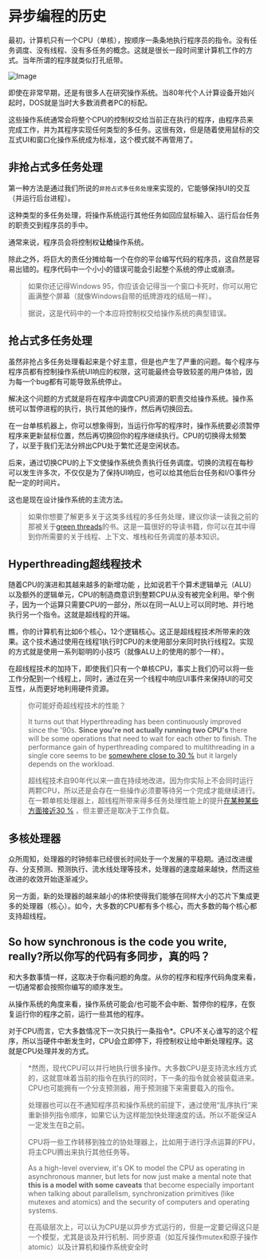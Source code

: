 # 异步编程的历史

最初，计算机只有一个CPU（单核），按顺序一条条地执行程序员的指令。没有任务调度、没有线程、没有多任务的概念。这就是很长一段时间里计算机工作的方式。当年所谓的程序就类似打孔纸带。

![Image](./images/punched_card_deck.jpg)

即使在非常早期，还是有很多人在研究操作系统。当80年代个人计算设备开始兴起时，DOS就是当时大多数消费者PC的标配。

这些操作系统通常会将整个CPU的控制权交给当前正在执行的程序，由程序员来完成工作，并为其程序实现任何类型的多任务。这很有效，但是随着使用鼠标的交互式UI和窗口化操作系统成为标准，这个模式就不再管用了。

## 非抢占式多任务处理

第一种方法是通过我们所说的`非抢占式多任务处理`来实现的，它能够保持UI的交互（并运行后台进程）。

这种类型的多任务处理，将操作系统运行其他任务如回应鼠标输入、运行后台任务的职责交到程序员的手中。

通常来说，程序员会将控制权**让给**操作系统。

除此之外，将巨大的责任分摊给每一个在你的平台编写代码的程序员，这自然是容易出错的。程序代码中一个小小的错误可能会引起整个系统的停止或崩溃。

>如果你还记得Windows 95，你应该会记得当一个窗口卡死时，你可以用它画满整个屏幕（就像Windows自带的纸牌游戏的结局一样）。
>
>据说，这是代码中的一个本应将控制权交给操作系统的典型错误。

## 抢占式多任务处理

虽然非抢占多任务处理看起来是个好主意，但是也产生了严重的问题。每个程序与程序员都有控制操作系统UI响应的权限，这可能最终会导致较差的用户体验，因为每一个bug都有可能导致系统停止。

解决这个问题的方式就是将在程序中调度CPU资源的职责交给操作系统。操作系统可以暂停进程的执行，执行其他的操作，然后再切换回去。

在一台单核机器上，你可以想象得到，当运行你写的程序时，操作系统要必须暂停程序来更新鼠标位置，然后再切换回你的程序继续执行。CPU的切换得太频繁了，以至于我们无法分辨出CPU处于繁忙还是空闲状态。

后来，通过切换CPU的上下文使操作系统负责执行任务调度。切换的流程在每秒可以发生许多次，不仅仅是为了保持UI响应，也可以给其他后台任务和I/O事件分配一定的时间片。

这也是现在设计操作系统的主流方法。

> 如果你想要了解更多关于这类多线程的多任务处理，建议你读一读我之前的那被关于[green threads](https://cfsamson.gitbook.io/green-threads-explained-in-200-lines-of-rust/)的书。这是一篇很好的导读书籍，你可以在其中得到你所需要的关于线程、上下文、堆栈和任务调度的基本知识。

## Hyperthreading超线程技术

随着CPU的演进和其越来越多的新增功能 ，比如说若干个算术逻辑单元（ALU）以及额外的逻辑单元，CPU的制造商意识到整颗CPU从没有被完全利用。举个例子，因为一个运算只需要CPU的一部分，所以在同一ALU上可以同时地、并行地执行另一个指令。这就是超线程的开端。

瞧，你的计算机有比如6个核心，12个逻辑核心。这正是超线程技术所带来的效果。这个技术通过使用在线程1执行时CPU的未使用部分来同时执行线程2。实现的方式就是使用一系列聪明的小技巧（就像ALU上的使用的那个一样）。

在超线程技术的加持下，即使我们只有一个单核CPU，事实上我们仍可以将一些工作分配到一个线程上，同时，通过在另一个线程中响应UI事件来保持UI的可交互性，从而更好地利用硬件资源。

> 你可能好奇超线程技术的性能？
>
> It turns out that Hyperthreading has been continuously improved since the '90s.
>**Since you're not actually running two CPU's** there will be some operations that
> need to wait for each other to finish. The performance gain of hyperthreading
> compared to multithreading in a single core seems to be [somewhere close
> to 30 %](https://en.wikipedia.org/wiki/Hyper-threading#Performance_claims) but
> it largely depends on the workload.
> 
> 超线程技术自90年代以来一直在持续地改进。因为你实际上不会同时运行两颗CPU，所以还是会存在一些操作必须要等待另一个完成才能继续进行。在一颗单核处理器上，超线程所带来得多任务处理性能上的提升[在某种某些方面接近30 %](https://en.wikipedia.org/wiki/Hyper-threading#Performance_claims) ，但主要还是取决于工作负载。

## 多核处理器

众所周知，处理器的时钟频率已经很长时间处于一个发展的平稳期。通过改进缓存、分支预测、预测执行、流水线处理等技术，处理器的速度越来越快，然而这些改进的收效开始逐渐减少。

另一方面，新的处理器的越来越小的体积使得我们能够在同样大小的芯片下集成更多的处理器（核心）。如今，大多数的CPU都有多个核心，而大多数的每个核心都支持超线程。

## So how synchronous is the code you write, really?所以你写的代码有多同步，真的吗？

和大多数事情一样，这取决于你看问题的角度。从你的程序和程序代码角度来看，一切通常都会按照你编写的顺序发生。

从操作系统的角度来看，操作系统可能会/也可能不会中断、暂停你的程序，在恢复运行你的程序之前，运行一些其他的程序。

对于CPU而言，它大多数情况下一次只执行一条指令*。CPU不关心谁写的这个程序，所以当硬件中断发生时，CPU会立即停下，将控制权让给中断处理程序。这就是CPU处理并发的方式。


> *然而，现代CPU可以并行地执行很多操作。大多数CPU是支持流水线方式的，这就意味着当前的指令在执行的同时，下一条的指令就会被装载进来。CPU也可能拥有一个分支预测器，用于预测接下来需要载入的指令。
>
> 处理器也可以在不通知程序员和操作系统的前提下，通过使用“乱序执行”来重新排列指令顺序，如果它认为这样能加快处理速度的话。所以不能保证A一定发生在B之前。
>
> CPU将一些工作转移到独立的协处理器上，比如用于进行浮点运算的FPU，将主CPU腾出来执行其他任务等。
>
> As a high-level overview, it's OK to model the CPU as operating in asynchronous
> manner, but lets for now just make a mental note that ****this is a model with some**
> caveats** that become especially important when talking about parallelism,
> synchronization primitives (like mutexes and atomics) and the security of computers
> and operating systems.
>
> 在高级层次上，可以认为CPU是以异步方式运行的，但是一定要记得这只是一个模型，尤其是谈及并行机制、同步原语（如互斥操作mutex和原子操作atomic）以及计算机和操作系统安全时
